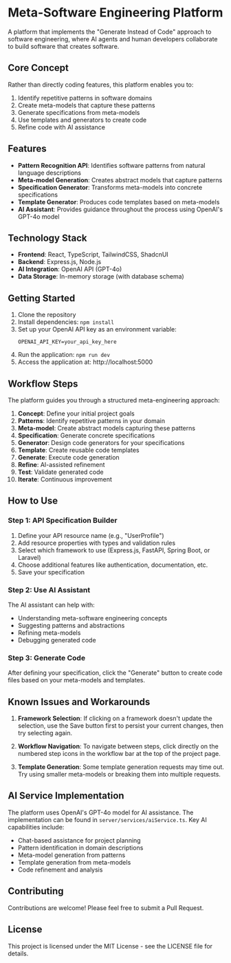 # Meta-Software Engineering Platform

A platform that implements the "Generate Instead of Code" approach to software engineering, where AI agents and human developers collaborate to build software that creates software.

## Core Concept

Rather than directly coding features, this platform enables you to:

1. Identify repetitive patterns in software domains
2. Create meta-models that capture these patterns
3. Generate specifications from meta-models
4. Use templates and generators to create code
5. Refine code with AI assistance

## Features

- **Pattern Recognition API**: Identifies software patterns from natural language descriptions
- **Meta-model Generation**: Creates abstract models that capture patterns
- **Specification Generator**: Transforms meta-models into concrete specifications
- **Template Generator**: Produces code templates based on meta-models
- **AI Assistant**: Provides guidance throughout the process using OpenAI's GPT-4o model

## Technology Stack

- **Frontend**: React, TypeScript, TailwindCSS, ShadcnUI
- **Backend**: Express.js, Node.js
- **AI Integration**: OpenAI API (GPT-4o)
- **Data Storage**: In-memory storage (with database schema)

## Getting Started

1. Clone the repository
2. Install dependencies: `npm install`
3. Set up your OpenAI API key as an environment variable:
   ```
   OPENAI_API_KEY=your_api_key_here
   ```
4. Run the application: `npm run dev`
5. Access the application at: http://localhost:5000

## Workflow Steps

The platform guides you through a structured meta-engineering approach:

1. **Concept**: Define your initial project goals
2. **Patterns**: Identify repetitive patterns in your domain
3. **Meta-model**: Create abstract models capturing these patterns
4. **Specification**: Generate concrete specifications
5. **Generator**: Design code generators for your specifications
6. **Template**: Create reusable code templates
7. **Generate**: Execute code generation
8. **Refine**: AI-assisted refinement
9. **Test**: Validate generated code
10. **Iterate**: Continuous improvement

## How to Use

### Step 1: API Specification Builder

1. Define your API resource name (e.g., "UserProfile")
2. Add resource properties with types and validation rules
3. Select which framework to use (Express.js, FastAPI, Spring Boot, or Laravel)
4. Choose additional features like authentication, documentation, etc.
5. Save your specification

### Step 2: Use AI Assistant

The AI assistant can help with:
- Understanding meta-software engineering concepts
- Suggesting patterns and abstractions
- Refining meta-models
- Debugging generated code

### Step 3: Generate Code

After defining your specification, click the "Generate" button to create code files based on your meta-models and templates.

## Known Issues and Workarounds

1. **Framework Selection**: If clicking on a framework doesn't update the selection, use the Save button first to persist your current changes, then try selecting again.

2. **Workflow Navigation**: To navigate between steps, click directly on the numbered step icons in the workflow bar at the top of the project page.

3. **Template Generation**: Some template generation requests may time out. Try using smaller meta-models or breaking them into multiple requests.

## AI Service Implementation

The platform uses OpenAI's GPT-4o model for AI assistance. The implementation can be found in `server/services/aiService.ts`. Key AI capabilities include:

- Chat-based assistance for project planning
- Pattern identification in domain descriptions
- Meta-model generation from patterns
- Template generation from meta-models
- Code refinement and analysis

## Contributing

Contributions are welcome! Please feel free to submit a Pull Request.

## License

This project is licensed under the MIT License - see the LICENSE file for details.